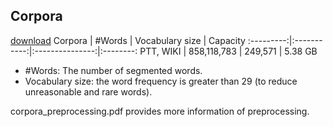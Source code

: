 ## Corpora
[download](https://mega.nz/file/XdpBxKqC#lqybneARDCuOWBaXhXFSe7130Ud_ggz1nYo3rAjiIh4)
Corpora    | #Words      | Vocabulary size | Capacity
:---------:|:-----------:|:---------------:|:--------:
PTT, WIKI  | 858,118,783 | 249,571         | 5.38 GB

- #Words: The number of segmented words.
- Vocabulary size: the word frequency is greater than 29 (to reduce unreasonable and rare words).

corpora_preprocessing.pdf provides more information of preprocessing.
